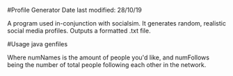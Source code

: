 #Profile Generator
Date last modified: 28/10/19

A program used in-conjunction with socialsim. It generates random, realistic social media profiles. Outputs a formatted .txt file.

#Usage
java genfiles <numNames> <numFollows>

Where numNames is the amount of people you'd like, and numFollows being the number of total people following each other in the network.
